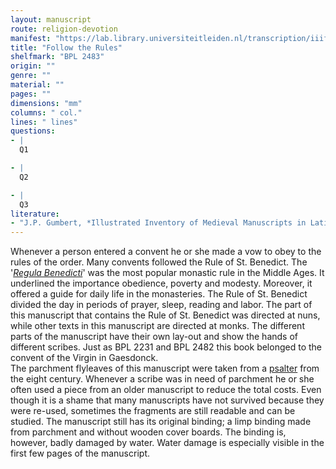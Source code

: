 ```yaml
---
layout: manuscript
route: religion-devotion
manifest: "https://lab.library.universiteitleiden.nl/transcription/iiif/110/manifest"
title: "Follow the Rules"
shelfmark: "BPL 2483"
origin: ""
genre: ""
material: ""
pages: ""
dimensions: "mm"
columns: " col."
lines: " lines"
questions:
- |
  Q1

- |
  Q2

- |
  Q3
literature:
- "J.P. Gumbert, *Illustrated Inventory of Medieval Manuscripts in Latin script in the Netherlands* (Hilversum 2009) 134."
---
```


Whenever a person entered a convent he or she made a vow to obey to the
rules of the order. Many convents followed the Rule of St. Benedict. The
'[*Regula
Benedicti*](https://en.wikipedia.org/wiki/Rule_of_Saint_Benedict)' was
the most popular monastic rule in the Middle Ages. It underlined the
importance obedience, poverty and modesty. Moreover, it offered a guide
for daily life in the monasteries. The Rule of St. Benedict divided the
day in periods of prayer, sleep, reading and labor. The part of this
manuscript that contains the Rule of St. Benedict was directed at nuns,
while other texts in this manuscript are directed at monks. The
different parts of the manuscript have their own lay-out and show the
hands of different scribes. Just as BPL 2231 and BPL 2482 this book
belonged to the convent of the Virgin in Gaesdonck.\
The parchment flyleaves of this manuscript were taken from a
[psalter](https://en.wikipedia.org/wiki/Psalter) from the eight century.
Whenever a scribe was in need of parchment he or she often used a piece
from an older manuscript to reduce the total costs. Even though it is a
shame that many manuscripts have not survived because they were re-used,
sometimes the fragments are still readable and can be studied. The
manuscript still has its original binding; a limp binding made from
parchment and without wooden cover boards. The binding is, however,
badly damaged by water. Water damage is especially visible in the first
few pages of the manuscript.
